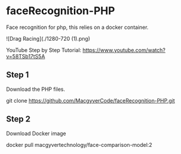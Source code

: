 # faceRecognition-PHP
Face recognition for php, this relies on a docker container.


![Drag Racing](./1280-720 (1).png)

YouTube Step by Step Tutorial: https://www.youtube.com/watch?v=58TSb17tS5A

## Step 1
Download the PHP files.

git clone https://github.com/MacgyverCode/faceRecognition-PHP.git


## Step 2

Download Docker image

docker pull macgyvertechnology/face-comparison-model:2
